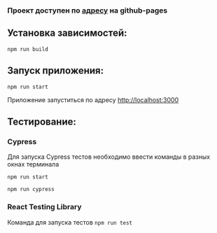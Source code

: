 ### Проект доступен по [адресу](https://kovolga.github.io/mindbox-todos/) на github-pages

## Установка зависимостей:

`npm run build`

## Запуск приложения:

`npm run start`

Приложение запуститься по адресу [http://localhost:3000](http://localhost:3000)

## Тестирование:

### Cypress

Для запуска Cypress тестов необходимо ввести команды в разных окнах терминала

`npm run start`

`npm run cypress `

### React Testing Library

Команда для запуска тестов `npm run test`
